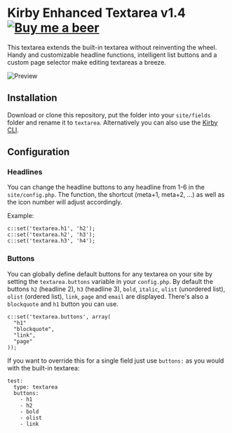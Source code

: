 # Kirby Enhanced Textarea v1.4 [![Buy me a beer](https://cloud.githubusercontent.com/assets/7975568/26115305/e7a3818e-3a5f-11e7-8072-13e2b9924435.png)](https://www.paypal.me/medienbaecker)

This textarea extends the built-in textarea without reinventing the wheel. Handy and customizable headline functions, intelligent list buttons and a custom page selector make editing textareas a breeze.

![Preview](https://cloud.githubusercontent.com/assets/7975568/26114866/b3d1ee64-3a5e-11e7-8da6-0154f5e3399f.gif)

## Installation

Download or clone this repository, put the folder into your `site/fields` folder and rename it to `textarea`. Alternatively you can also use the [Kirby CLI](https://github.com/getkirby/cli).

## Configuration

### Headlines

You can change the headline buttons to any headline from 1-6 in the `site/config.php`. The function, the shortcut (meta+1, meta+2, ...) as well as the icon number will adjust accordingly.

Example:
````
c::set('textarea.h1', 'h2');
c::set('textarea.h2', 'h3');
c::set('textarea.h3', 'h4');
````

### Buttons

You can globally define default buttons for any textarea on your site by setting the `textarea.buttons` variable in your `config.php`. By default the buttons `h2` (headline 2), `h3` (headline 3), `bold`, `italic`, `ulist` (unordered list), `olist` (ordered list), `link`, `page` and `email` are displayed. There's also a `blockquote` and `h1` button you can use.

````
c::set('textarea.buttons', array(
  "h1"
  "blockquote",
  "link",
  "page"
));
````


If you want to override this for a single field just use `buttons:` as you would with the built-in textarea:

````
test:
  type: textarea
  buttons:
    - h1
    - h2
    - bold
    - olist
    - link
````
